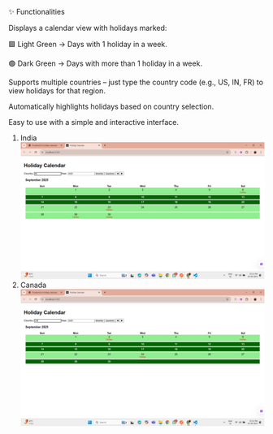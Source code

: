 ✨ Functionalities

Displays a calendar view with holidays marked:

🟩 Light Green → Days with 1 holiday in a week.

🟢 Dark Green → Days with more than 1 holiday in a week.

Supports multiple countries – just type the country code (e.g., US, IN, FR) to view holidays for that region.

Automatically highlights holidays based on country selection.

Easy to use with a simple and interactive interface.

1. India
![Screenshot 21](https://raw.githubusercontent.com/Ayush1thakur/WissenAssignment-AyushThakur-2210990205/main/snapshots/Screenshot%20(21).png)
2. Canada
![Holiday Calendar View](https://raw.githubusercontent.com/Ayush1thakur/WissenAssignment-AyushThakur-2210990205/main/snapshots/Screenshot%20(22).png)


